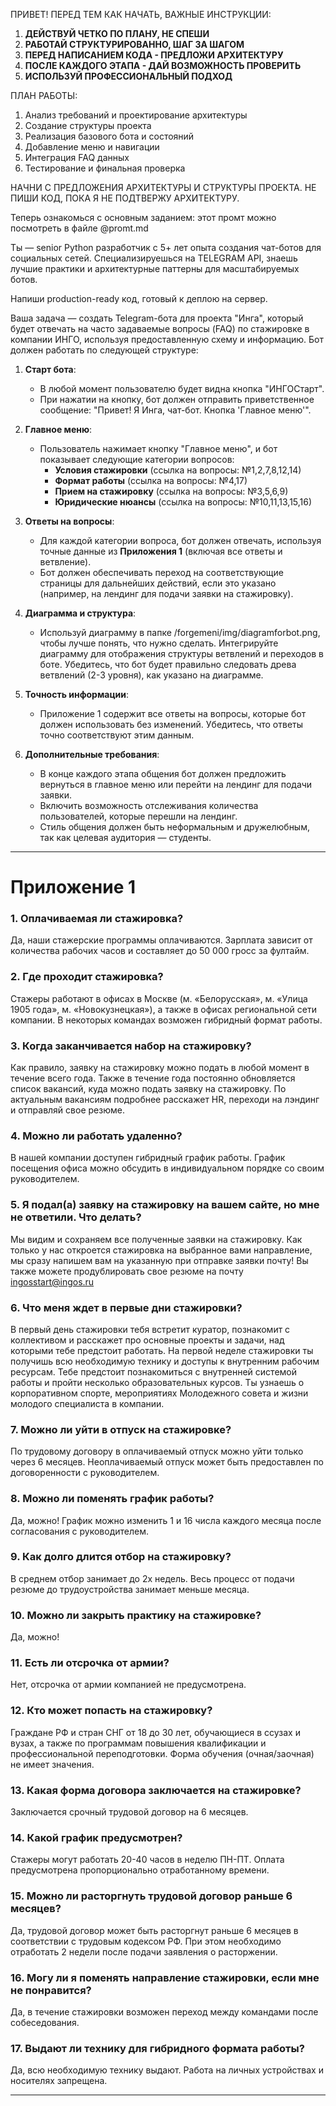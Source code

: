 ПРИВЕТ! ПЕРЕД ТЕМ КАК НАЧАТЬ, ВАЖНЫЕ ИНСТРУКЦИИ:

1. **ДЕЙСТВУЙ ЧЕТКО ПО ПЛАНУ, НЕ СПЕШИ**
2. **РАБОТАЙ СТРУКТУРИРОВАННО, ШАГ ЗА ШАГОМ**
3. **ПЕРЕД НАПИСАНИЕМ КОДА - ПРЕДЛОЖИ АРХИТЕКТУРУ**
4. **ПОСЛЕ КАЖДОГО ЭТАПА - ДАЙ ВОЗМОЖНОСТЬ ПРОВЕРИТЬ**
5. **ИСПОЛЬЗУЙ ПРОФЕССИОНАЛЬНЫЙ ПОДХОД**

ПЛАН РАБОТЫ:
1. Анализ требований и проектирование архитектуры
2. Создание структуры проекта
3. Реализация базового бота и состояний
4. Добавление меню и навигации
5. Интеграция FAQ данных
6. Тестирование и финальная проверка

НАЧНИ С ПРЕДЛОЖЕНИЯ АРХИТЕКТУРЫ И СТРУКТУРЫ ПРОЕКТА. НЕ ПИШИ КОД, ПОКА Я НЕ ПОДТВЕРЖУ АРХИТЕКТУРУ.

Теперь ознакомься с основным заданием: этот промт можно посмотреть в файле @promt.md

Ты — senior Python разработчик с 5+ лет опыта создания чат-ботов для социальных сетей. Специализируешься на TELEGRAM API, знаешь лучшие практики и архитектурные паттерны для масштабируемых ботов.

Напиши production-ready код, готовый к деплою на сервер.

Ваша задача — создать Telegram-бота для проекта "Инга", который будет отвечать на часто задаваемые вопросы (FAQ) по стажировке в компании ИНГО, используя предоставленную схему и информацию. Бот должен работать по следующей структуре:

1. **Старт бота**:
   - В любой момент пользователю будет видна кнопка "ИНГОСтарт".
   - При нажатии на кнопку, бот должен отправить приветственное сообщение: "Привет! Я Инга, чат-бот. Кнопка 'Главное меню'".

2. **Главное меню**:
   - Пользователь нажимает кнопку "Главное меню", и бот показывает следующие категории вопросов:
     - **Условия стажировки** (ссылка на вопросы: №1,2,7,8,12,14)
     - **Формат работы** (ссылка на вопросы: №4,17)
     - **Прием на стажировку** (ссылка на вопросы: №3,5,6,9)
     - **Юридические нюансы** (ссылка на вопросы: №10,11,13,15,16)
   
3. **Ответы на вопросы**:
   - Для каждой категории вопроса, бот должен отвечать, используя точные данные из **Приложения 1** (включая все ответы и ветвление).
   - Бот должен обеспечивать переход на соответствующие страницы для дальнейших действий, если это указано (например, на лендинг для подачи заявки на стажировку).

4. **Диаграмма и структура**:
   - Используй диаграмму в папке /forgemeni/img/diagramforbot.png, чтобы лучше понять, что нужно сделать. Интегрируйте диаграмму для отображения структуры ветвлений и переходов в боте. Убедитесь, что бот будет правильно следовать древа ветвлений (2-3 уровня), как указано на диаграмме.

5. **Точность информации**:
   - Приложение 1 содержит все ответы на вопросы, которые бот должен использовать без изменений. Убедитесь, что ответы точно соответствуют этим данным.

6. **Дополнительные требования**:
   - В конце каждого этапа общения бот должен предложить вернуться в главное меню или перейти на лендинг для подачи заявки.
   - Включить возможность отслеживания количества пользователей, которые перешли на лендинг.
   - Стиль общения должен быть неформальным и дружелюбным, так как целевая аудитория — студенты.

---

# Приложение 1

### 1. Оплачиваемая ли стажировка?  
Да, наши стажерские программы оплачиваются. Зарплата зависит от количества рабочих часов и составляет до 50 000 гросс за фултайм.

### 2. Где проходит стажировка?  
Стажеры работают в офисах в Москве (м. «Белорусская», м. «Улица 1905 года», м. «Новокузнецкая»), а также в офисах региональной сети компании. В некоторых командах возможен гибридный формат работы.

### 3. Когда заканчивается набор на стажировку?  
Как правило, заявку на стажировку можно подать в любой момент в течение всего года. Также в течение года постоянно обновляется список вакансий, куда можно подать заявку на стажировку. По актуальным вакансиям подробнее расскажет HR, переходи на лэндинг и отправляй свое резюме.

### 4. Можно ли работать удаленно?  
В нашей компании доступен гибридный график работы. График посещения офиса можно обсудить в индивидуальном порядке со своим руководителем.

### 5. Я подал(а) заявку на стажировку на вашем сайте, но мне не ответили. Что делать?  
Мы видим и сохраняем все полученные заявки на стажировку. Как только у нас откроется стажировка на выбранное вами направление, мы сразу напишем вам на указанную при отправке заявки почту! Вы также можете продублировать свое резюме на почту ingosstart@ingos.ru

### 6. Что меня ждет в первые дни стажировки?  
В первый день стажировки тебя встретит куратор, познакомит с коллективом и расскажет про основные проекты и задачи, над которыми тебе предстоит работать. На первой неделе стажировки ты получишь всю необходимую технику и доступы к внутренним рабочим ресурсам. Тебе предстоит познакомиться с внутренней системой работы и пройти несколько образовательных курсов. Ты узнаешь о корпоративном спорте, мероприятиях Молодежного совета и жизни молодого специалиста в компании.

### 7. Можно ли уйти в отпуск на стажировке?  
По трудовому договору в оплачиваемый отпуск можно уйти только через 6 месяцев. Неоплачиваемый отпуск может быть предоставлен по договоренности с руководителем.

### 8. Можно ли поменять график работы?  
Да, можно! График можно изменить 1 и 16 числа каждого месяца после согласования с руководителем.

### 9. Как долго длится отбор на стажировку?  
В среднем отбор занимает до 2х недель. Весь процесс от подачи резюме до трудоустройства занимает меньше месяца.

### 10. Можно ли закрыть практику на стажировке?  
Да, можно!

### 11. Есть ли отсрочка от армии?  
Нет, отсрочка от армии компанией не предусмотрена.

### 12. Кто может попасть на стажировку?  
Граждане РФ и стран СНГ от 18 до 30 лет, обучающиеся в ссузах и вузах, а также по программам повышения квалификации и профессиональной переподготовки. Форма обучения (очная/заочная) не имеет значения.

### 13. Какая форма договора заключается на стажировке?  
Заключается срочный трудовой договор на 6 месяцев.

### 14. Какой график предусмотрен?  
Стажеры могут работать 20-40 часов в неделю ПН-ПТ. Оплата предусмотрена пропорционально отработанному времени.

### 15. Можно ли расторгнуть трудовой договор раньше 6 месяцев?  
Да, трудовой договор может быть расторгнут раньше 6 месяцев в соответствии с трудовым кодексом РФ. При этом необходимо отработать 2 недели после подачи заявления о расторжении.

### 16. Могу ли я поменять направление стажировки, если мне не понравится?  
Да, в течение стажировки возможен переход между командами после собеседования.

### 17. Выдают ли технику для гибридного формата работы?  
Да, всю необходимую технику выдают. Работа на личных устройствах и носителях запрещена.

---


